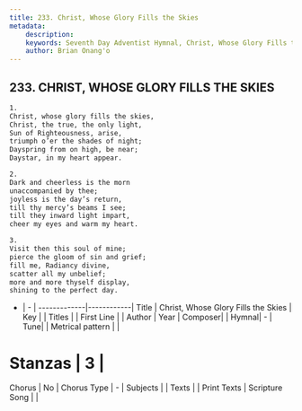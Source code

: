 ```yaml
---
title: 233. Christ, Whose Glory Fills the Skies
metadata:
    description: 
    keywords: Seventh Day Adventist Hymnal, Christ, Whose Glory Fills the Skies, , 
    author: Brian Onang'o
---
```



## 233. CHRIST, WHOSE GLORY FILLS THE SKIES

```txt
1.
Christ, whose glory fills the skies,
Christ, the true, the only light,
Sun of Righteousness, arise,
triumph o’er the shades of night;
Dayspring from on high, be near;
Daystar, in my heart appear.

2.
Dark and cheerless is the morn
unaccompanied by thee;
joyless is the day’s return,
till thy mercy’s beams I see;
till they inward light impart,
cheer my eyes and warm my heart.

3.
Visit then this soul of mine;
pierce the gloom of sin and grief;
fill me, Radiancy divine,
scatter all my unbelief;
more and more thyself display,
shining to the perfect day.
```

- |   -  |
-------------|------------|
Title | Christ, Whose Glory Fills the Skies |
Key |  |
Titles |  |
First Line |  |
Author | 
Year | 
Composer|  |
Hymnal|  - |
Tune|  |
Metrical pattern | |
# Stanzas | 3 |
Chorus | No |
Chorus Type | - |
Subjects |  |
Texts |  |
Print Texts | 
Scripture Song |  |
  
